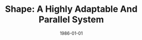 ---
title: "Shape: A Highly Adaptable And Parallel System"
date: 1986-01-01
venue: "Proceedings of the 14th ACM Annual Conference on Computer Science, Cincinnati, Ohio, USA, 1986"
paperurl: https://doi.org/10.1145/324634.325213
authors: "Rajiv Gupta and Mary Lou Soffa"
awards: ""
---
